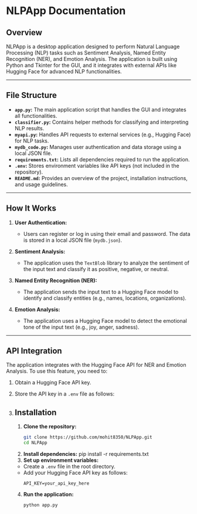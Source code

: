 # NLPApp Documentation

## Overview

NLPApp is a desktop application designed to perform Natural Language Processing (NLP) tasks such as Sentiment Analysis, Named Entity Recognition (NER), and Emotion Analysis. The application is built using Python and Tkinter for the GUI, and it integrates with external APIs like Hugging Face for advanced NLP functionalities.

---

## File Structure

- **`app.py`:** The main application script that handles the GUI and integrates all functionalities.
- **`classifier.py`:** Contains helper methods for classifying and interpreting NLP results.
- **`myapi.py`:** Handles API requests to external services (e.g., Hugging Face) for NLP tasks.
- **`mydb_code.py`:** Manages user authentication and data storage using a local JSON file.
- **`requirements.txt`:** Lists all dependencies required to run the application.
- **`.env`:** Stores environment variables like API keys (not included in the repository).
- **`README.md`:** Provides an overview of the project, installation instructions, and usage guidelines.

---

## How It Works

1. **User Authentication:**
   - Users can register or log in using their email and password. The data is stored in a local JSON file (`mydb.json`).

2. **Sentiment Analysis:**
   - The application uses the `TextBlob` library to analyze the sentiment of the input text and classify it as positive, negative, or neutral.

3. **Named Entity Recognition (NER):**
   - The application sends the input text to a Hugging Face model to identify and classify entities (e.g., names, locations, organizations).

4. **Emotion Analysis:**
   - The application uses a Hugging Face model to detect the emotional tone of the input text (e.g., joy, anger, sadness).

---

## API Integration

The application integrates with the Hugging Face API for NER and Emotion Analysis. To use this feature, you need to:

1. Obtain a Hugging Face API key.
2. Store the API key in a `.env` file as follows:
3. 
     ## Installation
   
   1. **Clone the repository:**
      ```bash
      git clone https://github.com/mohit8350/NLPApp.git
      cd NLPApp
   2. **Install dependencies:**
        pip install -r requirements.txt
   3. **Set up environment variables:**
   - Create a `.env` file in the root directory.
   - Add your Hugging Face API key as follows:
     ```
     API_KEY=your_api_key_here
     ```
   4. **Run the application:**
      ```
      python app.py
      ```
